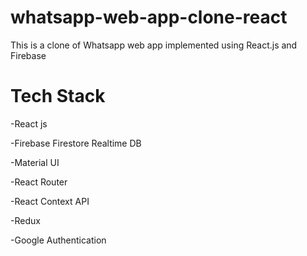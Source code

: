 # whatsapp-web-app-clone-react
This is a clone of Whatsapp web app implemented using React.js and Firebase

# Tech Stack
-React js

-Firebase Firestore Realtime DB

-Material UI

-React Router

-React Context API

-Redux

-Google Authentication
